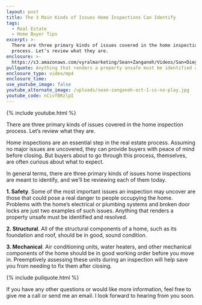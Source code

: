 ```yaml
---
layout: post
title: The 3 Main Kinds of Issues Home Inspections Can Identify
tags:
  - Real Estate
  - Home Buyer Tips
excerpt: >-
  There are three primary kinds of issues covered in the home inspection
  process. Let’s review what they are.
enclosure: >-
  https://s3.amazonaws.com/vyralmarketing/Sean+Zanganeh/Videos/San+Diego%252C+CA+Real+Estate+-+The+3+Main+Kinds+of+Issues+Home+Inspections+Can+Identify.mp4
pullquote: Anything that renders a property unsafe must be identified and resolved.
enclosure_type: video/mp4
enclosure_time:
use_youtube_image: false
youtube_alternate_image: /uploads/sean-zanganeh-oct-1-ss-no-play.jpg
youtube_code: nCivfBRzlpI
---
```


{% include youtube.html %}

There are three primary kinds of issues covered in the home inspection process. Let’s review what they are.

Home inspections are an essential step in the real estate process. Assuming no major issues are uncovered, they can provide buyers with peace of mind before closing. But buyers about to go through this process, themselves, are often curious about what to expect.

In general terms, there are three primary kinds of issues home inspections are meant to identify, and we’ll be reviewing each of them today.

**1. Safety**. Some of the most important issues an inspection may uncover are those that could pose a real danger to people occupying the home. Problems with the home’s electrical or plumbing systems and broken door locks are just two examples of such issues. Anything that renders a property unsafe must be identified and resolved.

**2. Structural**. All of the structural components of a home, such as its foundation and roof, should be in good, sound condition.

**3. Mechanical**. Air conditioning units, water heaters, and other mechanical components of the home should be in good working order before you move in. Preemptively assessing these units during an inspection will help save you from needing to fix them after closing.

{% include pullquote.html %}

If you have any other questions or would like more information, feel free to give me a call or send me an email. I look forward to hearing from you soon.